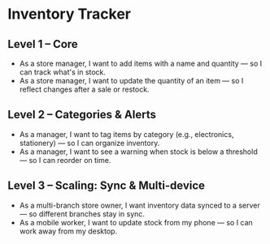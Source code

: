 # Inventory Tracker

## Level 1 – Core
- As a store manager, I want to add items with a name and quantity — so I can track what's in stock.
- As a store manager, I want to update the quantity of an item — so I reflect changes after a sale or restock.

## Level 2 – Categories & Alerts
- As a manager, I want to tag items by category (e.g., electronics, stationery) — so I can organize inventory.
- As a manager, I want to see a warning when stock is below a threshold — so I can reorder on time.

## Level 3 – Scaling: Sync & Multi-device
- As a multi-branch store owner, I want inventory data synced to a server — so different branches stay in sync.
- As a mobile worker, I want to update stock from my phone — so I can work away from my desktop.
